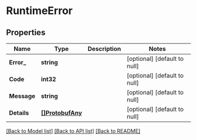 # RuntimeError

## Properties
Name | Type | Description | Notes
------------ | ------------- | ------------- | -------------
**Error_** | **string** |  | [optional] [default to null]
**Code** | **int32** |  | [optional] [default to null]
**Message** | **string** |  | [optional] [default to null]
**Details** | [**[]ProtobufAny**](protobufAny.md) |  | [optional] [default to null]

[[Back to Model list]](../README.md#documentation-for-models) [[Back to API list]](../README.md#documentation-for-api-endpoints) [[Back to README]](../README.md)


